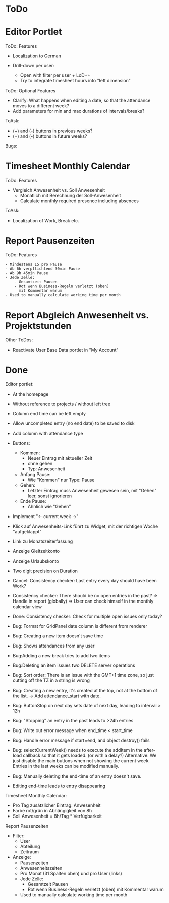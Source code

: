 ToDo
====


Editor Portlet
==============

ToDo: Features

- Localization to German

- Drill-down per user:
  - Open with filter per user + LoD++
  - Try to integrate timesheet hours into "left dimension"


ToDo: Optional Features

- Clarify: What happens when editing a date, so that the
  attendance moves to a different week?
- Add parameters for min and max durations of intervals/breaks?

ToAsk:

- (+) and (-) buttons in previous weeks?
- (+) and (-) buttons in future weeks?
 

Bugs:


Timesheet Monthly Calendar
==========================

ToDo: Features

- Vergleich Anwesenheit vs. Soll Anwesenheit
  - Monatlich mit Berechnung der Soll-Anwesenheit
  - Calculate monthly required presence including
    absences

ToAsk:

- Localization of Work, Break etc.



Report Pausenzeiten
===================

ToDo: Features

	- Mindestens 15 pro Pause
	- Ab 6h verpflichtend 30min Pause
	- Ab 9h 45min Pause
	- Jede Zelle:
		- Gesamtzeit Pausen
		- Rot wenn Business-Regeln verletzt (oben)
		  mit Kommentar warum
	- Used to manually calculate working time per month



Report Abgleich Anwesenheit vs. Projektstunden
==============================================



Other ToDos:
- Reactivate User Base Data portlet in "My Account"



Done
====


Editor portlet:

- At the homepage
- Without reference to projects / without left tree
- Column end time can be left empty
- Allow uncompleted entry (no end date) to be saved to disk
- Add column with attendance type
- Buttons:
	- Kommen:
		- Neuer Eintrag mit aktueller Zeit
		- ohne gehen
		- Typ: Anwesenheit
	- Anfang Pause:
		- Wie "Kommen" nur Type: Pause
	- Gehen:
		- Letzter Eintrag muss Anwesenheit gewesen sein, mit "Gehen" leer,
		  sonst ignorieren
	- Ende Pause:
		- Ähnlich wie "Gehen"
- Implement "<- current week ->"
- Klick auf Anwesenheits-Link führt zu Widget, 
  mit der richtigen Woche "aufgeklappt"
- Link zu Monatszeiterfassung
- Anzeige Gleitzeitkonto
- Anzeige Urlaubskonto
- Two digit precision on Duration
- Cancel: Consistency checker: Last entry every day should have been Work?
- Consistency checker: There should be no open entries in the past?
  => Handle in report (globally)
  => User can check himself in the monthly calendar view
- Done: Consistency checker: Check for multiple open issues only today?

- Bug: Format for GridPanel date column is different from renderer
- Bug: Creating a new item doesn't save time
- Bug: Shows attendances from any user
- Bug:Adding a new break tries to add two items
- Bug:Deleting an item issues two DELETE server operations
- Bug: Sort order:
  There is an issue with the GMT+1 time zone,
  so just cutting off the TZ in a string is wrong
- Bug: Creating a new entry, it's created at the top, not at
  the bottom of the list. -> Add attendance_start with date.
- Bug: ButtonStop on next day sets date of next day,
  leading to interval > 12h
- Bug: "Stopping" an entry in the past leads to >24h entries
- Bug: Write out error message when end_time < start_time
- Bug: Handle error message if start=end, and object destroy() fails
- Bug: selectCurrentWeek() needs to execute the addItem
  in the after-load callback so that it gets loaded.
  (or with a delay?)
  Alternative: We just disable the main buttons when not
  showing the current week. Entries in the last weeks
  can be modified manually.
- Bug: Manually deleting the end-time of an entry doesn't save.
- Editing end-time leads to entry disappearing


Timesheet Monthly Calendar:

- Pro Tag zusätzlicher Eintrag: Anwesenheit
- Farbe rot/grün in Abhängigkeit von 8h 
- Soll Anwesenheit = 8h/Tag * Verfügbarkeit


Report Pausenzeiten

- Filter:
	- User
	- Abteilung
	- Zeitraum
- Anzeige:
	- Pausenzeiten
	- Anwesenheitszeiten
	- Pro Monat (31 Spalten oben) und pro User (links)
	- Jede Zelle:
		- Gesamtzeit Pausen
		- Rot wenn Business-Regeln verletzt (oben)
		  mit Kommentar warum
	- Used to manually calculate working time per month

